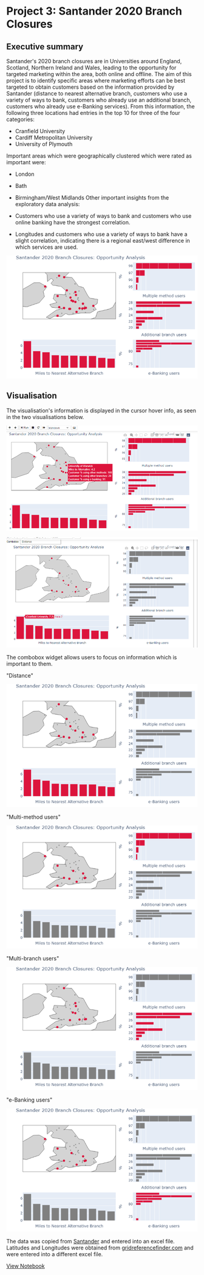 # Project 3: Santander 2020 Branch Closures
## Executive summary

Santander's 2020 branch closures are in Universities around England, Scotland, Northern Ireland and Wales, leading to the opportunity for targeted marketing within the area, both online and offline. The aim of this project is to identify specific areas where marketing efforts can be best targeted to obtain customers based on the information provided by Santander (distance to nearest alternative branch, customers who use a variety of ways to bank, customers who already use an additional branch, customers who already use e-Banking services). From this information, the following three locations had entries in the top 10 for three of the four categories:

- Cranfield University
- Cardiff Metropolitan University
- University of Plymouth

Important areas which were geographically clustered which were rated as important were:

- London
- Bath
- Birmingham/West Midlands
Other important insights from the exploratory data analysis:

- Customers who use a variety of ways to bank and customers who use online banking have the strongest correlation.
- Longitudes and customers who use a variety of ways to bank have a slight correlation, indicating there is a regional east/west difference in which services are used.

![Visualisation: Important](newplot.png "Important branch closure locations")

## Visualisation


The visualisation's information is displayed in the cursor hover info, as seen in the two visualisations below.

![Visualisation: hoverinfo](hoverinfo.png "Hover info")

![Visualisation: hoverinfo2](hoverinfo2.png "Hover info 2")

The combobox widget allows users to focus on information which is important to them.

"Distance"

![Visualisation: distance](newplot%20(1).png "Distance")

"Multi-method users"

![Visualisation: Multi-method users](newplot%20(2).png "Multi-method users")

"Multi-branch users"

![Visualisation: Multi-branch users](newplot%20(3).png "Multi-branch users")

"e-Banking users"

![Visualisation: e-Banking users](newplot%20(4).png "e-Banking users")




The data was copied from [Santander](https://www.santander.co.uk/personal/support/ways-to-bank/our-branches) and entered into an excel file. Latitudes and Longitudes were obtained from [gridreferencefinder.com](https://gridreferencefinder.com/batchConvert/batchConvert.php) and were entered into a different excel file.

[View Notebook](https://github.com/mthorp363/santander_branch_closures/blob/master/Closures_2020.ipynb)
